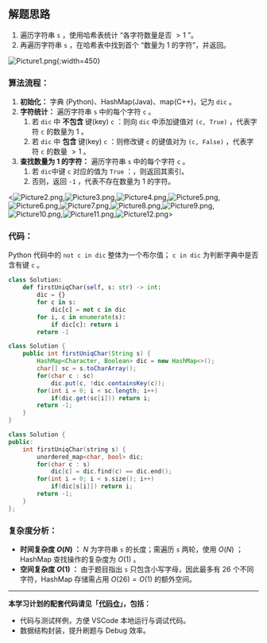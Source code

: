 ## 解题思路

1. 遍历字符串 `s` ，使用哈希表统计 “各字符数量是否 $> 1$ ”。
2. 再遍历字符串 `s` ，在哈希表中找到首个 “数量为 $1$ 的字符”，并返回。

![Picture1.png](https://pic.leetcode-cn.com/ed093aabc9195caff6d088454eaebe3cad875e8ca4a643c004ef25e4e5e9e174-Picture1.png){:width=450}

### 算法流程：

1. **初始化：** 字典 (Python)、HashMap(Java)、map(C++)，记为 `dic` 。
2. **字符统计：** 遍历字符串 `s` 中的每个字符 `c` 。
   1. 若 `dic` 中 **不包含** 键(key) `c` ：则向 `dic` 中添加键值对 `(c, True)` ，代表字符 `c` 的数量为 $1$ 。
   2. 若 `dic` 中 **包含** 键(key) `c` ：则修改键 `c` 的键值对为 `(c, False)` ，代表字符 `c` 的数量 $> 1$ 。
3. **查找数量为 $1$ 的字符：** 遍历字符串 `s` 中的每个字符 `c` 。
   1. 若 `dic`中键 `c` 对应的值为 `True` ：，则返回其索引。
   2. 否则，返回 `-1` ，代表不存在数量为 $1$ 的字符。

<![Picture2.png](https://pic.leetcode-cn.com/776cae7063c810e0f86031d44099b199c5f55f81f4d58ffbad19f1d798d31550-Picture2.png),![Picture3.png](https://pic.leetcode-cn.com/5b6324b396d06abe0511f81fa67a1eb795bad6a37e94e9ef6bde8557967ab8bc-Picture3.png),![Picture4.png](https://pic.leetcode-cn.com/240c928b3110664fbdd9c86aa44e4a6a34e29ceb55531b2640a802a00bf4a46f-Picture4.png),![Picture5.png](https://pic.leetcode-cn.com/7cb3b93272e8e7f770a32ce0c39271dc4b50804cc6e4dbe9541d2b9d64e96db8-Picture5.png),![Picture6.png](https://pic.leetcode-cn.com/5c68b55d5a5abae9223db9f380bcd199b5da5c8f9248e4809298b685f218d29a-Picture6.png),![Picture7.png](https://pic.leetcode-cn.com/aea83f7d093a5662867d34a8fc8da26ada4bbe7b64868d697645848167f6f3eb-Picture7.png),![Picture8.png](https://pic.leetcode-cn.com/32cf6ba91b799bf1f625fa39796f73a60dfad041589e82d0ed3545d08393f3bb-Picture8.png),![Picture9.png](https://pic.leetcode-cn.com/10bc69cab88ba6f5071b8b67c370d1e1dfa0db2e341268191c41e1e9c9820d52-Picture9.png),![Picture10.png](https://pic.leetcode-cn.com/4b44c787abeed308cbfc5c92cb72922d63cd7806b4524c961e025aac8bf59fbf-Picture10.png),![Picture11.png](https://pic.leetcode-cn.com/f0e078920fee1d2486d489fbaa10c75a3da3c2f3703d810509cfc8581b118274-Picture11.png),![Picture12.png](https://pic.leetcode-cn.com/98825f51afdf7c59df3bbb9a9370406d82cd1425eb5eaa508335cd727a82983d-Picture12.png)>

### 代码：

Python 代码中的 `not c in dic` 整体为一个布尔值； `c in dic` 为判断字典中是否含有键 `c` 。

```Python []
class Solution:
    def firstUniqChar(self, s: str) -> int:
        dic = {}
        for c in s:
            dic[c] = not c in dic
        for i, c in enumerate(s):
            if dic[c]: return i
        return -1
```

```Java []
class Solution {
    public int firstUniqChar(String s) {
        HashMap<Character, Boolean> dic = new HashMap<>();
        char[] sc = s.toCharArray();
        for(char c : sc)
            dic.put(c, !dic.containsKey(c));
        for(int i = 0; i < sc.length; i++)
            if(dic.get(sc[i])) return i;
        return -1;
    }
}
```

```C++ []
class Solution {
public:
    int firstUniqChar(string s) {
        unordered_map<char, bool> dic;
        for(char c : s)
            dic[c] = dic.find(c) == dic.end();
        for(int i = 0; i < s.size(); i++)
            if(dic[s[i]]) return i;
        return -1;
    }
};
```

### 复杂度分析：

- **时间复杂度 $O(N)$ ：** $N$ 为字符串 `s` 的长度；需遍历 `s` 两轮，使用 $O(N)$ ；HashMap 查找操作的复杂度为 $O(1)$ 。
- **空间复杂度 $O(1)$ ：** 由于题目指出 `s`  只包含小写字母，因此最多有 26 个不同字符，HashMap 存储需占用 $O(26) = O(1)$ 的额外空间。

---

**本学习计划的配套代码请见「[代码仓](https://github.com/krahets/selected-coding-interview)」，包括：**

- 代码与测试样例，方便 VSCode 本地运行与调试代码。
- 数据结构封装，提升刷题与 Debug 效率。
